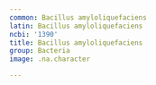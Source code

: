```yaml
---
common: Bacillus amyloliquefaciens
latin: Bacillus amyloliquefaciens
ncbi: '1390'
title: Bacillus amyloliquefaciens
group: Bacteria
image: .na.character

---
```

